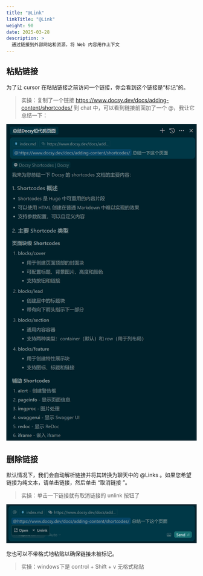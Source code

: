 ```yaml
---
title: "@Link"
linkTitle: "@Link"
weight: 90
date: 2025-03-28
description: >
  通过链接到外部网站和资源，将 Web 内容用作上下文
---
```



## 粘贴链接

为了让 cursor 在粘贴链接之前访问一个链接，你会看到这个链接是“标记”的。

> 实操：复制了一个链接 https://www.docsy.dev/docs/adding-content/shortcodes/ 到 chat 中，可以看到链接前面加了一个 @，我让它总结一下：

![](images/link.png)

## 删除链接

默认情况下，我们会自动解析链接并将其转换为聊天中的 @Links 。如果您希望链接为纯文本，请单击链接，然后单击 “取消链接 ”。

> 实操：单击一下链接就有取消链接的 unlink 按钮了

![](images/link2.png)

您也可以不带格式地粘贴以确保链接未被标记。

> 实操：windows下是 control + Shift + v 无格式粘贴
